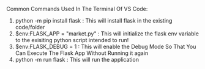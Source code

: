 Common Commands Used In The Terminal Of VS Code:

1. python -m pip install flask : This will install flask in the existing code/folder
2. $env:FLASK_APP = "market.py" : This will initialize the flask env variable to the exisiting python script intended to run!
3. $env:FLASK_DEBUG = 1 : This will enable the Debug Mode So That You Can Execute The Flask App Without Running it again
4. python -m run flask : This will run the application
